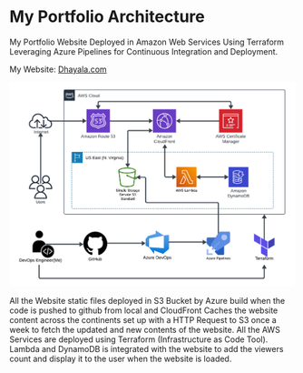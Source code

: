 # My Portfolio Architecture
My Portfolio Website Deployed in Amazon Web Services Using Terraform Leveraging Azure Pipelines for Continuous Integration and Deployment.

My Website: [Dhayala.com](https://Dhayala.com/)

![Dhayala's Portfolio Architecture.](</Images/Portfolio Architecture.png>)

All the Website static files deployed in S3 Bucket by Azure build when the code is pushed to github from local and CloudFront Caches the website content across the continents set up with a HTTP Request to S3 once a week to fetch the updated and new contents of the website.
All the AWS Services are deployed using Terraform (Infrastructure as Code Tool). Lambda and DynamoDB is integrated with the website to add the viewers count and display it to the user when the website is loaded.
